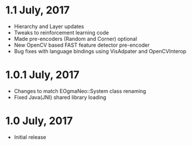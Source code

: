 1.1  July, 2017
===============

- Hierarchy and Layer updates
- Tweaks to reinforcement learning code
- Made pre-encoders (Random and Corner) optional
- New OpenCV based FAST feature detector pre-encoder
- Bug fixes with language bindings using VisAdpater and OpenCVInterop

1.0.1 July, 2017
================

- Changes to match EOgmaNeo::System class renaming
- Fixed Java(JNI) shared library loading

1.0  July, 2017
====================

- Initial release

